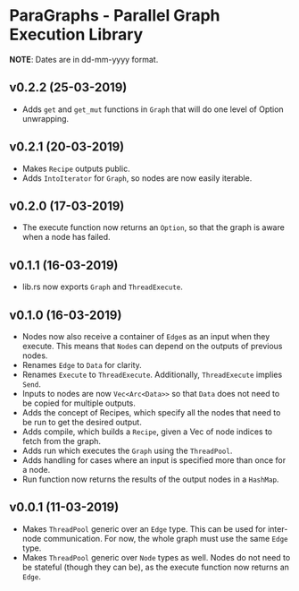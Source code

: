 # ParaGraphs - Parallel Graph Execution Library
**NOTE**: Dates are in dd-mm-yyyy format.

## v0.2.2 (25-03-2019)
- Adds `get` and `get_mut` functions in `Graph` that will do one level of Option unwrapping.

## v0.2.1 (20-03-2019)
- Makes `Recipe` outputs public.
- Adds `IntoIterator` for `Graph`, so nodes are now easily iterable.

## v0.2.0 (17-03-2019)
- The execute function now returns an `Option`, so that the graph is aware when a node has failed.

## v0.1.1 (16-03-2019)
- lib.rs now exports `Graph` and `ThreadExecute`.

## v0.1.0 (16-03-2019)
- Nodes now also receive a container of `Edge`s as an input when they execute. This means that `Node`s can depend on the outputs of previous nodes.
- Renames `Edge` to `Data` for clarity.
- Renames `Execute` to `ThreadExecute`. Additionally, `ThreadExecute` implies `Send`.
- Inputs to nodes are now `Vec<Arc<Data>>` so that `Data` does not need to be copied for multiple outputs.
- Adds the concept of Recipes, which specify all the nodes that need to be run to get the desired output.
- Adds compile, which builds a `Recipe`, given a Vec of node indices to fetch from the graph.
- Adds run which executes the `Graph` using the `ThreadPool`.
- Adds handling for cases where an input is specified more than once for a node.
- Run function now returns the results of the output nodes in a `HashMap`.

## v0.0.1 (11-03-2019)
- Makes `ThreadPool` generic over an `Edge` type. This can be used for inter-node communication. For now, the whole graph must use the same `Edge` type.
- Makes `ThreadPool` generic over `Node` types as well. Nodes do not need to be stateful (though they can be), as the execute function now returns an `Edge`.
